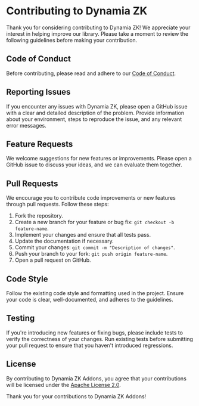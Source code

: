# Contributing to Dynamia ZK

Thank you for considering contributing to Dynamia ZK! We appreciate your interest in helping improve our library. Please take a moment to review the following guidelines before making your contribution.

## Code of Conduct

Before contributing, please read and adhere to our [Code of Conduct](CODE_OF_CONDUCT.md).

## Reporting Issues

If you encounter any issues with Dynamia ZK, please open a GitHub issue with a clear and detailed description of the problem. Provide information about your environment, steps to reproduce the issue, and any relevant error messages.

## Feature Requests

We welcome suggestions for new features or improvements. Please open a GitHub issue to discuss your ideas, and we can evaluate them together.

## Pull Requests

We encourage you to contribute code improvements or new features through pull requests. Follow these steps:

1. Fork the repository.
2. Create a new branch for your feature or bug fix: `git checkout -b feature-name`.
3. Implement your changes and ensure that all tests pass.
4. Update the documentation if necessary.
5. Commit your changes: `git commit -m "Description of changes"`.
6. Push your branch to your fork: `git push origin feature-name`.
7. Open a pull request on GitHub.

## Code Style

Follow the existing code style and formatting used in the project. Ensure your code is clear, well-documented, and adheres to the guidelines.

## Testing

If you're introducing new features or fixing bugs, please include tests to verify the correctness of your changes. Run existing tests before submitting your pull request to ensure that you haven't introduced regressions.

## License

By contributing to Dynamia ZK Addons, you agree that your contributions will be licensed under the [Apache License 2.0](LICENSE).

Thank you for your contributions to Dynamia ZK Addons!

